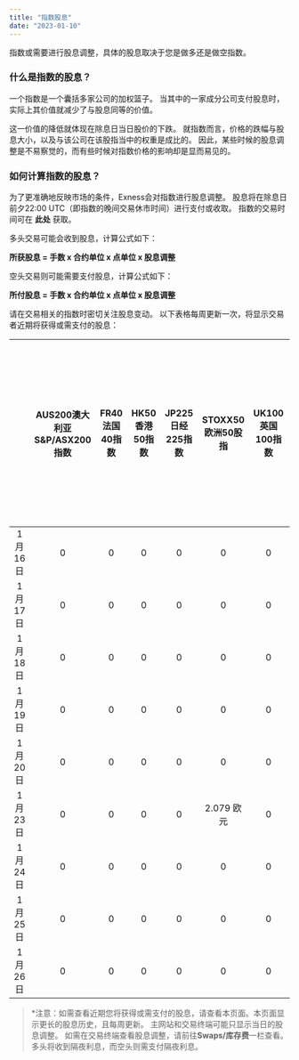 ```yaml
---
title: "指数股息"
date: "2023-01-10"
---
```


指数或需要进行股息调整，具体的股息取决于您是做多还是做空指数。

### 什么是指数的股息？

一个指数是一个囊括多家公司的加权篮子。 当其中的一家成分公司支付股息时，实际上其价值就减少了与股息同等的价值。

这一价值的降低就体现在除息日当日股价的下跌。 就指数而言，价格的跌幅与股息大小，以及与该公司在该股指当中的权重是成比的。 因此，某些时候的股息调整是不易察觉的，而有些时候对指数价格的影响却是显而易见的。

### 如何计算指数的股息？

为了更准确地反映市场的条件，Exness会对指数进行股息调整。 股息将在除息日前夕22:00 UTC（即指数的晚间交易休市时间）进行支付或收取。 指数的交易时间可在 **此处** 获取。

多头交易可能会收到股息，计算公式如下：

**所获股息 = 手数 x 合约单位 x 点单位 x 股息调整**

空头交易则可能需要支付股息，计算公式如下：

**所付股息 = 手数 x 合约单位 x 点单位 x 股息调整**

请在交易相关的指数时密切关注股息变动。 以下表格每周更新一次，将显示交易者近期将获得或需支付的股息：

| &nbsp; | AUS200澳大利亚S&amp;P/ASX200指数 | FR40法国40指数 | HK50香港50指数 | JP225日经225指数 | STOXX50欧洲50股指 | UK100英国100指数 | US30美国华尔街30指数 | US500美国标准普尔500指数 | 纳斯达克100指数美国科技100指数 |
|:------:|:--------------------------:|:----------:|:----------:|:------------:|:-------------:|:------------:|:-------------:|:----------------:|:------------------:|
| 1月16日  | 0                          | 0          | 0          | 0            | 0             | 0            | 0             | 0                | &nbsp;0            |
| 1月17日  | 0                          | 0          | 0          | 0            | 0             | 0            | 0             | 0                | &nbsp;0            |
| 1月18日  | 0                          | 0          | 0          | 0            | 0             | 0            | 0             | 0                | 0                  |
| 1月19日  | 0                          | 0          | 0          | 0            | 0             | 0            | 0             | 0                | 0                  |
| 1月20日  | 0                          | 0          | 0          | 0            | 0             | 0            | 0             | 0                | 0                  |
| 1月23日  | 0                          | 0          | 0          | 0            | 2.079 欧元      | 0            | 0             | 0.047 美元         | 0                  |
| 1月24日  | 0                          | 0          | 0          | 0            | 0             | 0            | 0             | 0.097 美元         | 0                  |
| 1月25日  | 0                          | 0          | 0          | 0            | 0             | 0            | 0             | 0.056 美元         | 0                  |
| 1月26日  | 0                          | 0          | 0          | 0            | 0             | 0            | 0             | 0.312 美元         | 0                  |


> *注意：如需查看近期您将获得或需支付的股息，请查看本页面。本页面显示更长的股息历史，且每周更新。 主网站和交易终端可能只显示当日的股息调整。 如需在交易终端查看股息调整，请前往**Swaps/库存费**一栏查看。 多头将收到隔夜利息，而空头则需支付隔夜利息。
